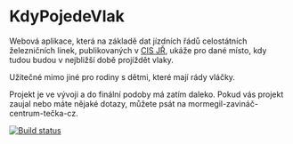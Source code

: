 # KdyPojedeVlak

Webová aplikace, která na základě dat jízdních řádů celostátních železničních linek,
publikovaných v [CIS JŘ](ftp://ftp.cisjr.cz/), ukáže pro dané místo, kdy tudou budou
v nejbližší době projíždět vlaky.

Užitečné mimo jiné pro rodiny s dětmi, které mají rády vláčky.

Projekt je ve vývoji a do finální podoby má zatím daleko. Pokud vás projekt zaujal
nebo máte nějaké dotazy, můžete psát na mormegil-zavináč-centrum-tečka-cz.

[![Build status](https://github.com/mormegil-cz/kdypojedevlak/actions/workflows/dotnet.yml/badge.svg)](https://github.com/mormegil-cz/kdypojedevlak/actions/workflows/dotnet.yml)
